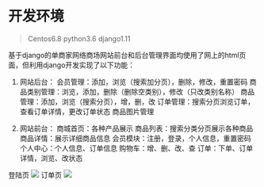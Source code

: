 # 开发环境
> Centos6.8
> python3.6
> django1.11

基于django的单商家网络商场网站前台和后台管理界面均使用了网上的html页面，但利用django开发实现了以下功能：

1. 网站后台：
		会员管理：添加，浏览（搜索加分页），删除，修改，重置密码
		商品类别管理：浏览，添加，删除（删除空类别），修改（只改类别名称）
		商品管理：添加，浏览（搜索分页），增，删，改
		订单管理：搜索分页浏览订单，查看订单详情，更改订单状态
		商品图片管理

2. 网站前台：
	   商城首页：各种产品展示
	   商品列表：搜索分类分页展示各种商品
	   商品详情：展示详细商品信息
	   会员模块：注册，登录，个人信息，重置密码
	   个人中心：个人信息、订单信息
	   购物车：增、删、改、查
	   订单：下单、订单详情，浏览、改状态

登陆页
![](https://i.imgur.com/ymyfW6f.png)
订单页
![](https://i.imgur.com/FooPOcf.png)


  